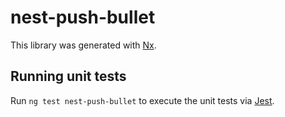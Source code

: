 # nest-push-bullet

This library was generated with [Nx](https://nx.dev).

## Running unit tests

Run `ng test nest-push-bullet` to execute the unit tests via [Jest](https://jestjs.io).
